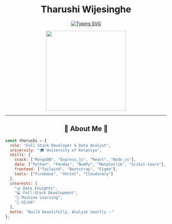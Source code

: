 # <div align="center"> **Tharushi Wijesinghe** </div>

<div align="center">

[![Typing SVG](https://readme-typing-svg.demolab.com?font=JetBrains+Mono&weight=700&size=28&duration=2500&pause=800&color=F58d17&center=true&vCenter=true&multiline=true&width=800&height=120&lines=Full-Stack+Developer+%26+Data+Analyst;MERN+Stack+%7C+AI+%7C+Insights+%7C+Cloud;Empowering+Ideas+With+Code+%26+Data)](https://git.io/typing-svg)

<div align="center">
<img src="YOUR_CODING_GIRL_GIF_URL" width="250"/>
</div>

</div>

---

## <div align="center">🎯 **About Me** 🎯</div>

```javascript
const tharushi = {
  role: "Full Stack Developer & Data Analyst",
  university: "🎓 University of Kelaniya",
  skills: {
    stack: ["MongoDB", "Express.js", "React", "Node.js"],
    data: ["Python", "Pandas", "NumPy", "Matplotlib", "Scikit-learn"],
    frontend: ["Tailwind", "Bootstrap", "Figma"],
    tools: ["Firebase", "Vercel", "Cloudinary"]
  },
  interests: [
    "📊 Data Insights",
    "💻 Full-Stack Development",
    "🤖 Machine Learning",
    "🎨 UI/UX"
  ],
  motto: "Build beautifully. Analyze smartly ✨"
};
